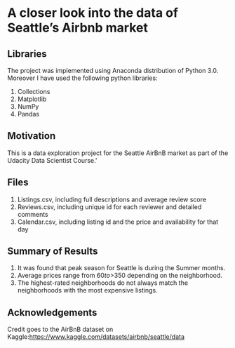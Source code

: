 # A closer look into the data of Seattle’s Airbnb market

## Libraries 

The project was implemented using Anaconda distribution of Python 3.0. Moreover I have used the following python libraries:

1. Collections
2. Matplotlib 
4. NumPy
5. Pandas

## Motivation<a name="motivation"></a>

This is a data exploration project for the Seattle AirBnB market as part of the Udacity Data Scientist Course.'

## Files
1. Listings.csv, including full descriptions and average review score
2. Reviews.csv, including unique id for each reviewer and detailed comments
3. Calendar.csv, including listing id and the price and availability for that day

## Summary of Results
1. It was found that peak season for Seattle is during the Summer months.
2. Average prices range from $60 to >$350 depending on the neighborhood.
3. The highest-rated neighborhoods do not always match the neighborhoods with the most expensive listings.

## Acknowledgements
Credit goes to the AirBnB dataset on Kaggle:https://www.kaggle.com/datasets/airbnb/seattle/data